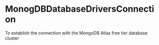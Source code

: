 # MonogDBDatabaseDriversConnection
To establish the connection with the MongoDB Atlas free tier database cluster
